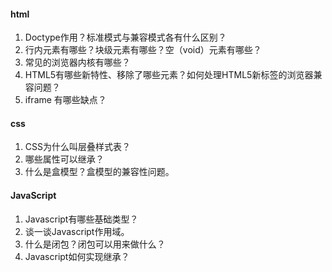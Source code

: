 #### html
1. Doctype作用？标准模式与兼容模式各有什么区别？
2. 行内元素有哪些？块级元素有哪些？空（void）元素有哪些？
3. 常见的浏览器内核有哪些？
4. HTML5有哪些新特性、移除了哪些元素？如何处理HTML5新标签的浏览器兼容问题？
5. iframe 有哪些缺点？

#### css
1. CSS为什么叫层叠样式表？
2. 哪些属性可以继承？
3. 什么是盒模型？盒模型的兼容性问题。

#### JavaScript
1. Javascript有哪些基础类型？
2. 谈一谈Javascript作用域。
3. 什么是闭包？闭包可以用来做什么？
4. Javascript如何实现继承？